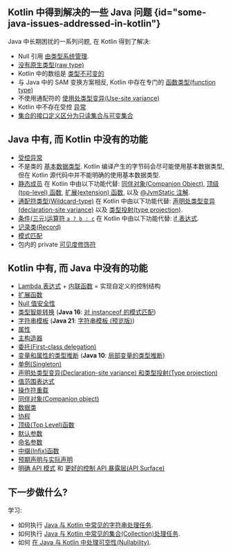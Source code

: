 [//]: # (title: 与 Java 比较)

## Kotlin 中得到解决的一些 Java 问题 {id="some-java-issues-addressed-in-kotlin"}

Java 中长期困扰的一系列问题, 在 Kotlin 得到了解决:

* Null 引用 [由类型系统管理](null-safety.md).
* [没有原生类型(raw type)](java-interop.md#java-generics-in-kotlin)
* Kotlin 中的数组是 [类型不可变的](arrays.md)
* 与 Java 中的 SAM 变换方案相反, Kotlin 中存在专门的 [函数类型(function type)](lambdas.md#function-types)
* 不使用通配符的 [使用处类型变异(Use-site variance)](generics.md#use-site-variance-type-projections)
* Kotlin 中不存在受控 [异常](exceptions.md)
* [集合的接口定义区分为只读集合与可变集合](collections-overview.md)

## Java 中有, 而 Kotlin 中没有的功能

* [受控异常](exceptions.md)
* 不是类的 [基本数据类型](basic-types.md).
  Kotlin 编译产生的字节码会尽可能使用基本数据类型, 但在 Kotlin 源代码中并不能明确的使用基本数据类型.
* [静态成员](classes.md)
  在 Kotlin 中由以下功能代替:
  [同伴对象(Companion Object)](object-declarations.md#companion-objects),
  [顶级(top-level) 函数](functions.md),
  [扩展(extension) 函数](extensions.md#extension-functions),
  以及 [@JvmStatic 注解](java-to-kotlin-interop.md#static-methods).
* [通配符类型(Wildcard-type)](generics.md)
  在 Kotlin 中由以下功能代替:
  [声明处类型变异(declaration-site variance)](generics.md#declaration-site-variance)
  以及 [类型投射(type projection)](generics.md#type-projections).
* [条件(三元)运算符 `a ? b : c`](control-flow.md#if-expression)
  在 Kotlin 中由以下功能代替: [if 表达式](control-flow.md#if-expression).
* [记录类(Record)](https://openjdk.org/jeps/395)
* [模式匹配](https://openjdk.org/projects/amber/design-notes/patterns/pattern-matching-for-java)
* 包内的 private [可见度修饰符](visibility-modifiers.md)

## Kotlin 中有, 而 Java 中没有的功能

* [Lambda 表达式](lambdas.md) + [内联函数](inline-functions.md) = 实现自定义的控制结构
* [扩展函数](extensions.md)
* [Null 值安全性](null-safety.md)
* [类型智能转换](typecasts.md) (**Java 16**: [对 instanceof 的模式匹配](https://openjdk.org/jeps/394))
* [字符串模板](strings.md) (**Java 21**: [字符串模板 (预览版)](https://openjdk.org/jeps/430))
* [属性](properties.md)
* [主构造器](classes.md)
* [委托(First-class delegation)](delegation.md)
* [变量和属性的类型推断](basic-types.md) (**Java 10**: [局部变量的类型推断](https://openjdk.org/jeps/286))
* [单例(Singleton)](object-declarations.md)
* [声明处类型变异(Declaration-site variance) 和类型投射(Type projection)](generics.md)
* [值范围表达式](ranges.md)
* [操作符重载](operator-overloading.md)
* [同伴对象(Companion object)](classes.md#companion-objects)
* [数据类](data-classes.md)
* [协程](coroutines-overview.md)
* [顶级(Top Level)函数](functions.md)
* [默认参数](functions.md#default-arguments)
* [命名参数](functions.md#named-arguments)
* [中缀(Infix)函数](functions.md#infix-notation)
* [预期声明与实际声明](multiplatform-expect-actual.md)
* [明确 API 模式](whatsnew14.md#explicit-api-mode-for-library-authors) 和 [更好的控制 API 暴露层(API Surface)](opt-in-requirements.md)

## 下一步做什么?

学习:
* 如何执行 [Java 与 Kotlin 中常见的字符串处理任务](java-to-kotlin-idioms-strings.md).
* 如何执行 [Java 与 Kotlin 中常见的集合(Collection)处理任务](java-to-kotlin-collections-guide.md).
* 如何 [在 Java 与 Kotlin 中处理可空性(Nullability)](java-to-kotlin-nullability-guide.md).
